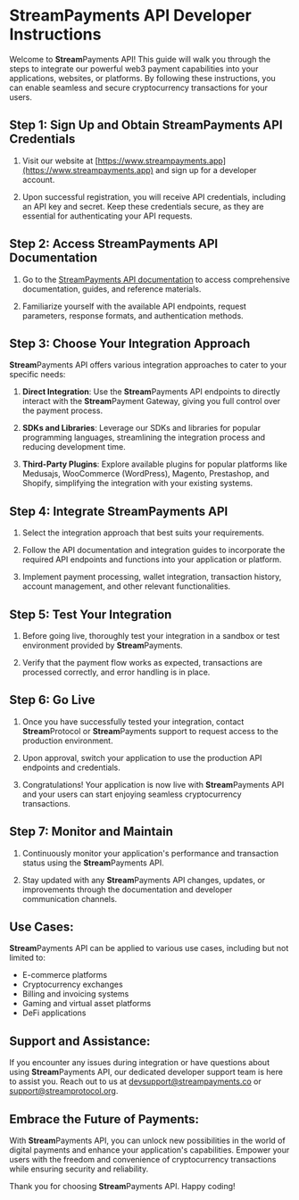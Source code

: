 # **Stream**Payments API Developer Instructions

Welcome to **Stream**Payments API! This guide will walk you through the steps to integrate our powerful web3 payment capabilities into your applications, websites, or platforms. By following these instructions, you can enable seamless and secure cryptocurrency transactions for your users.

## Step 1: Sign Up and Obtain **Stream**Payments API Credentials

1. Visit our website at [https://www.streampayments.app](https://www.streampayments.app) and sign up for a developer account.

2. Upon successful registration, you will receive API credentials, including an API key and secret. Keep these credentials secure, as they are essential for authenticating your API requests.

## Step 2: Access **Stream**Payments API Documentation

1. Go to the [StreamPayments API documentation](https://docs.streampayments.co) to access comprehensive documentation, guides, and reference materials.

2. Familiarize yourself with the available API endpoints, request parameters, response formats, and authentication methods.

## Step 3: Choose Your Integration Approach

**Stream**Payments API offers various integration approaches to cater to your specific needs:

1. **Direct Integration**: Use the **Stream**Payments API endpoints to directly interact with the **Stream**Payment Gateway, giving you full control over the payment process.

2. **SDKs and Libraries**: Leverage our SDKs and libraries for popular programming languages, streamlining the integration process and reducing development time.

3. **Third-Party Plugins**: Explore available plugins for popular platforms like Medusajs, WooCommerce (WordPress), Magento, Prestashop, and Shopify, simplifying the integration with your existing systems.

## Step 4: Integrate **Stream**Payments API

1. Select the integration approach that best suits your requirements.

2. Follow the API documentation and integration guides to incorporate the required API endpoints and functions into your application or platform.

3. Implement payment processing, wallet integration, transaction history, account management, and other relevant functionalities.

## Step 5: Test Your Integration

1. Before going live, thoroughly test your integration in a sandbox or test environment provided by **Stream**Payments.

2. Verify that the payment flow works as expected, transactions are processed correctly, and error handling is in place.

## Step 6: Go Live

1. Once you have successfully tested your integration, contact **Stream**Protocol or **Stream**Payments support to request access to the production environment.

2. Upon approval, switch your application to use the production API endpoints and credentials.

3. Congratulations! Your application is now live with **Stream**Payments API and your users can start enjoying seamless cryptocurrency transactions.

## Step 7: Monitor and Maintain

1. Continuously monitor your application's performance and transaction status using the **Stream**Payments API.

2. Stay updated with any **Stream**Payments API changes, updates, or improvements through the documentation and developer communication channels.

## Use Cases:

**Stream**Payments API can be applied to various use cases, including but not limited to:

- E-commerce platforms
- Cryptocurrency exchanges
- Billing and invoicing systems
- Gaming and virtual asset platforms
- DeFi applications

## Support and Assistance:

If you encounter any issues during integration or have questions about using **Stream**Payments API, our dedicated developer support team is here to assist you. Reach out to us at [devsupport@streampayments.co](mailto:support@streampayments.co) or [support@streamprotocol.org](mailto:contact@streamprotocol.org).

## Embrace the Future of Payments:

With **Stream**Payments API, you can unlock new possibilities in the world of digital payments and enhance your application's capabilities. Empower your users with the freedom and convenience of cryptocurrency transactions while ensuring security and reliability.

Thank you for choosing **Stream**Payments API. Happy coding!
